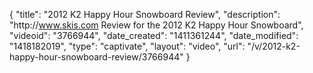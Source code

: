 {
    "title": "2012 K2 Happy Hour Snowboard Review",
    "description": "http:\/\/www.skis.com Review for the 2012 K2 Happy Hour Snowboard",
    "videoid": "3766944",
    "date_created": "1411361244",
    "date_modified": "1418182019",
    "type": "captivate",
    "layout": "video",
    "url": "\/v\/2012-k2-happy-hour-snowboard-review\/3766944"
}